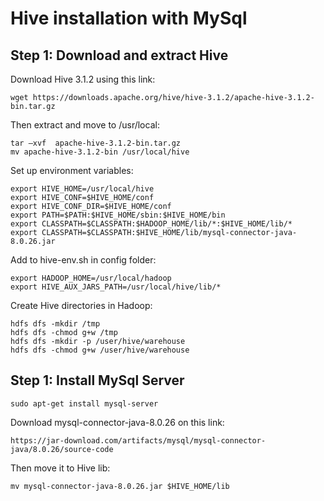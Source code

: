 # Hive installation with MySql

## Step 1: Download and extract Hive
Download Hive 3.1.2 using this link: 
```
wget https://downloads.apache.org/hive/hive-3.1.2/apache-hive-3.1.2-bin.tar.gz
```
Then extract and move to /usr/local:
```
tar –xvf  apache-hive-3.1.2-bin.tar.gz
mv apache-hive-3.1.2-bin /usr/local/hive
```
Set up environment variables:
```
export HIVE_HOME=/usr/local/hive
export HIVE_CONF=$HIVE_HOME/conf
export HIVE_CONF_DIR=$HIVE_HOME/conf
export PATH=$PATH:$HIVE_HOME/sbin:$HIVE_HOME/bin
export CLASSPATH=$CLASSPATH:$HADOOP_HOME/lib/*:$HIVE_HOME/lib/*
export CLASSPATH=$CLASSPATH:$HIVE_HOME/lib/mysql-connector-java-8.0.26.jar
```
Add to hive-env.sh in config folder:
```
export HADOOP_HOME=/usr/local/hadoop
export HIVE_AUX_JARS_PATH=/usr/local/hive/lib/*
```
Create Hive directories in Hadoop:
```
hdfs dfs -mkdir /tmp
hdfs dfs -chmod g+w /tmp
hdfs dfs -mkdir -p /user/hive/warehouse
hdfs dfs -chmod g+w /user/hive/warehouse

```
## Step 1: Install MySql Server
```
sudo apt-get install mysql-server
```
Download mysql-connector-java-8.0.26 on this link:
```
https://jar-download.com/artifacts/mysql/mysql-connector-java/8.0.26/source-code
```
Then move it to Hive lib:
```
mv mysql-connector-java-8.0.26.jar $HIVE_HOME/lib
```